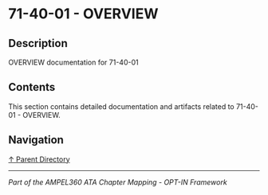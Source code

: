 # 71-40-01 - OVERVIEW

## Description

OVERVIEW documentation for 71-40-01

## Contents

This section contains detailed documentation and artifacts related to 71-40-01 - OVERVIEW.

## Navigation

[↑ Parent Directory](../README.md)

---

*Part of the AMPEL360 ATA Chapter Mapping - OPT-IN Framework*
